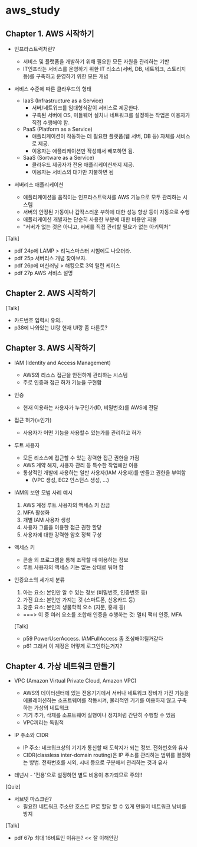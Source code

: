 # aws_study

## Chapter 1. AWS 시작하기

* 인프라스트럭처란?
  - 서비스 및 플랫폼을 개발하기 위해 필요한 모든 자원을 관리하는 기반
  - IT인프라는 서비스를 운영하기 위한 IT 리소스(서버, DB, 네트워크, 스토리지 등)를 구축하고 운영하기 위한 모든 개념

* 서비스 수준에 따른 클라우드의 형태
  - IaaS (Infrastructure as a Service)
    - 서버/네트워크를 임대형식같이 서비스로 제공한다. 
    - 구축된 서버에 OS, 미들웨어 설치나 네트워크를 설정하는 작업은 이용자가 직접 수행해야 함.
  - PaaS (Platform as a Service)
    - 애플리케이션이 작동하는 데 필요한 플랫폼(웹 서버, DB 등) 자체를 서비스로 제공. 
    - 이용자는 애플리케이션만 작성해서 배포하면 됨.
  - SaaS (Sortware as a Service)
    - 클라우드 제공자가 전용 애플리케이션까지 제공.
    - 이용자는 서비스의 대가만 지불하면 됨

* 서버리스 애플리케이션
  - 애플리케이션을 움직이는 인프라스트럭처를 AWS 기능으로 모두 관리하는 시스템
  - 서버의 안정된 가동이나 갑작스러운 부하에 대한 성능 향상 등이 자동으로 수행
  - 애플리케이션 개발자는 단순히 사용한 부분에 대한 비용만 지불
  - "서버가 없는 것은 아니고, 서버를 직접 관리할 필요가 없는 아키텍처"

[Talk]
- pdf 24p에 LAMP > 리눅스마스터 시험에도 나오더라.
- pdf 25p 서버리스 개념 찾아보자.
- pdf 26p에 머신러닝 > 해킹으로 3억 털린 케이스
- pdf 27p AWS 서비스 설명



## Chapter 2. AWS 시작하기

[Talk]
- 카드번호 입력시 유의..
- p38에 나와있는 UI랑 현재 UI랑 좀 다른듯?



## Chapter 3. AWS 시작하기

* IAM (Identity and Access Management)
  - AWS의 리소스 접근을 안전하게 관리하는 시스템
  - 주로 인증과 접근 허가 기능을 구현함

* 인증
  - 현재 이용하는 사용자가 누구인가(ID, 비밀번호)를 AWS에 전달

* 접근 허가(=인가)
  - 사용자가 어떤 기능을 사용할수 있는가를 관리하고 허가

* 루트 사용자
  - 모든 리소스에 접근할 수 있는 강력한 접근 권한을 가짐
  - AWS 계약 해지, 사용자 관리 등 특수한 작업에만 이용
  - 통상적인 개발에 사용하는 일반 사용자(IAM 사용자)를 만들고 권한을 부여함
    - (VPC 생성, EC2 인스턴스 생성, ...)

* IAM의 보안 모범 사례 예시
  1. AWS 계정 루트 사용자의 액세스 키 잠금
  2. MFA 활성화
  3. 개별 IAM 사용자 생성
  4. 사용자 그룹을 이용한 접근 권한 할당
  5. 사용자에 대한 강력한 암호 정책 구성

* 액세스 키
  - 콘솔 외 프로그램을 통해 조작할 때 이용하는 정보
  - 루트 사용자의 액세스 키는 없는 상태로 둬야 함

* 인증요소의 세가지 분류
  1. 아는 요소: 본인만 알 수 있는 정보 (비밀번호, 인증번호 등)
  2. 가진 요소: 본인만 가지는 것 (스마트폰, 신용카드 등)
  3. 갖춘 요소: 본인의 생물학적 요소 (지문, 홍채 등)
  - ===> 이 중 여러 요소를 조합해 인증을 수행하는 것: 멀티 팩터 인증, MFA
  
  [Talk]
  - p59 PowerUserAccess. IAMFullAccess 좀 조심해야될거같다
  - p61 그래서 이 계정은 어떻게 로그인하는거지?



## Chapter 4. 가상 네트워크 만들기

* VPC (Amazon Virtual Private Cloud, Amazon VPC)
  - AWS의 데이터센터에 있는 전용기기에서 서버나 네트워크 장비가 가진 기능을 에뮬레이션하는 소프트웨어를 작동시켜, 물리적인 기기를 이용하지 않고 구축하는 가상의 네트워크
  - 기기 추가, 삭제를 소프트웨어 실행이나 정지처럼 간단히 수행할 수 있음
  - VPC끼리는 독립적

* IP 주소와 CIDR
  - IP 주소: 네크워크상의 기기가 통신할 때 도착지가 되는 정보. 전화번호와 유사
  - CIDR(classless inter-domain routing)은 IP 주소를 관리하는 범위를 결정하는 방법. 전화번호를 시외, 시내 등으로 구분해서 관리하는 것과 유사

* 테넌시 - '전용'으로 설정하면 별도 비용이 추가되므로 주의!!

[Quiz]
* 서브넷 마스크란?
  - 필요한 네트워크 주소만 호스트 IP로 할당 할 수 있게 만들어 네트워크 낭비를 방지

[Talk]
* pdf 67p 최대 16비트인 이유는? << 잘 이해안감
